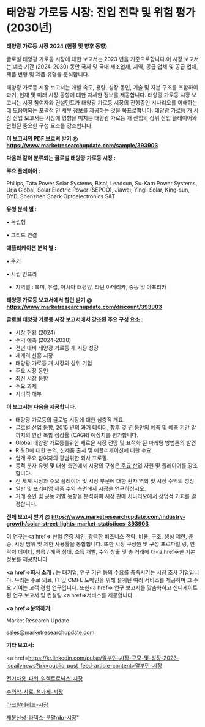 # 태양광 가로등 시장: 진입 전략 및 위험 평가(2030년)

<strong>태양광 가로등 시장 2024 (현황 및 향후 동향)</strong>

글로벌 태양광 가로등 시장에 대한 보고서는 2023 년을 기준으로합니다.이 시장 보고서는 예측 기간 (2024-2030) 동안 국제 및 국내 제조업체, 지역, 공급 업체 및 공급 업체, 제품 변형 및 제품 유형을 분석합니다.

태양광 가로등 시장 보고서는 개발 속도, 용량, 성장 동인, 기술 및 자본 구조를 포함하여 과거, 현재 및 미래 시장 동향에 대한 자세한 정보를 제공합니다. 태양광 가로등 시장 보고서는 시장 참여자와 컨설턴트가 태양광 가로등 시장의 진행중인 시나리오를 이해하는 데 도움이되는 포괄적 인 세부 정보를 제공하는 것을 목표로합니다. 태양광 가로등 개 시장 산업 보고서는 시장에 영향을 미치는 태양광 가로등 개 산업의 상위 산업 플레이어와 관련된 중요한 구성 요소를 강조합니다.



<strong>이 보고서의 PDF 브로셔 받기 @ <a href=https://www.marketresearchupdate.com/sample/393903>https://www.marketresearchupdate.com/sample/393903</a></strong>



<strong>다음과 같이 분류되는 글로벌 태양광 가로등 시장 :</strong>



<strong>주요 플레이어 :</strong>

Philips, Tata Power Solar Systems, Bisol, Leadsun, Su-Kam Power Systems, Urja Global, Solar Electric Power (SEPCO), Jiawei, Yingli Solar, King-sun, BYD, Shenzhen Spark Optoelectronics S&T



<strong>유형 분석 별 :</strong>

• 독립형

• 그리드 연결



<strong>애플리케이션 분석 별 :</strong>

• 주거

• 시립 인프라

<ul>
  <li>지역별 : 북미, 유럽, 아시아 태평양, 라틴 아메리카, 중동 및 아프리카</li>
</ul>


<strong>태양광 가로등 보고서에서 할인 받기 @ <a href=https://www.marketresearchupdate.com/discount/393903>https://www.marketresearchupdate.com/discount/393903</a></strong>



<strong>글로벌 태양광 가로등 시장 보고서에서 강조된 주요 구성 요소 :</strong>
<ul>
  <li>시장 현황 (2024)</li>
  <li>수익 예측 (2024-2030)</li>
  <li>전년 대비 태양광 가로등 개 시장 성장</li>
  <li>세계의 신흥 시장</li>
  <li>태양광 가로등 개 시장의 상위 기업</li>
  <li>주요 시장 동인</li>
  <li>최신 시장 동향</li>
  <li>주요 과제</li>
  <li>지리적 해부</li>
</ul>


<strong>이 보고서는 다음을 제공합니다.</strong>
<ul>
  <li>태양광 가로등의 글로벌 시장에 대한 심층적 개요.</li>
  <li>글로벌 산업 동향, 2015 년의 과거 데이터, 향후 몇 년 동안의 예측 및 예측 기간 말까지의 연간 복합 성장률 (CAGR) 예상치를 평가합니다.</li>
  <li>Global 태양광 가로등를위한 새로운 시장 전망 및 표적화 된 마케팅 방법론의 발견</li>
  <li>R &amp; D에 대한 논의, 신제품 출시 및 애플리케이션에 대한 수요.</li>
  <li>업계 주요 참여자의 광범위한 회사 프로필.</li>
  <li>동적 분자 유형 및 대상 측면에서 시장의 구성은<a href=> 주요 산</a>업 자원 및 플레이어를 강조합니다.</li>
  <li>전 세계 시장과 주요 플레이어 및 시장 부문에 대한 환자 역학 및 시장 수익의 성장.</li>
  <li>일반 및 프리미엄 제품 수익 측면<a href=>에서 시</a>장을 연구하십시오.</li>
  <li>거래 승인 및 공동 개발 동향을 분석하여 시장 판매 시나리오에서 상업적 기회를 결정합니다.</li>
</ul>



<strong>전체 보고서 받기 @ <a href=https://www.marketresearchupdate.com/industry-growth/solar-street-lights-market-statistices-393903>https://www.marketresearchupdate.com/industry-growth/solar-street-lights-market-statistices-393903</a></strong>

이 연구는<a href=> 산업 존중</a> 체인, 강력한 비즈니스 전략, 비용, 구조, 생성 제한, 운송, 시장 범위 및 제한 사용률을 통합합니다. 또한 시장 구성원 및 구성 프로파일 링, 연락처 데이터, 항목 / 혜택 침대, 소득 개발, 수익 창출 및 총 거래에 대<a href=>한 기본 </a>정보를 제공합니다.



<strong><a href=>회사 소</a>개 :</strong>
는 대기업, 연구 기관 등의 수요를 충족시키는 시장 조사 기업입니다. 우리는 주로 의료, IT 및 CMFE 도메인을 위해 설계된 여러 서비스를 제공하며 그 주요 기여는 고객 경험 연구입니다. 또한<a href=> 연구 보</a>고서를 맞춤화하고 신디케이트 된 연구 보고서 및 컨설팅 <a href=>서비스</a>를 제공합니다.



<strong><a href=>문의하기:</a></strong>

Market Research Update

sales@marketresearchupdate.com



<strong>기타 보고서:</strong>

<a href=https://kr.linkedin.com/pulse/알부민-시장-규모-및-성장-2023-isdailynews?trk=public_post_feed-article-content>알부민-시장</a>

<a href=https://www.linkedin.com/pulse/전기차용-파워-일렉트로닉스-시장-경쟁-분석-및-성장-잠재력-2029-c39yf/>전기차용-파워-일렉트로닉스-시장</a>

<a href=https://www.linkedin.com/pulse/수의학-사료-첨가제-시장-현재-및-미래-성장-2029-market-matrix-musings-analysis-p2pef/>수의학-사료-첨가제-시장</a>

<a href=https://www.linkedin.com/pulse/아크랄데히드-시장-현재-및-미래-성장-2029-data-dive-diaries-24-analysis-xmq1f/>아크랄데히드-시장</a>

<a href=https://www.linkedin.com/pulse/재분산성-라텍스-분말rdp-시장-세분화-연구-및-목표-고객2030년-z5wrc/>재분산성-라텍스-분말rdp-시장</a>"
